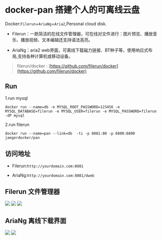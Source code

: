 # docker-pan 搭建个人的可离线云盘
Docker:`Filerun`+`AriaNg`+`Aria2`,Personal cloud disk. 

- Filerun：一款简洁的在线文件管理器，可在线对文件进行：图片预览、播放音乐、播放视频、文本编辑还支持语法高亮。

- AriaNg：aria2 web界面，可离线下载磁力链接、BT种子等，使用响应式布局,支持各种计算机或移动设备。

> filerun/docker : [https://github.com/filerun/docker](https://github.com/filerun/docker)

## Run

1.run mysql

```
docker run --name=db -e MYSQL_ROOT_PASSWORD=123456 -e MYSQL_DATABASE=filerun -e MYSQL_USER=filerun -e MYSQL_PASSWORD=filerun -dP mysql
```

2.run filerun

```
docker run --name=pan --link=db  -ti -p 8081:80 -p 6800:6800 jaegerdocker/pan
```

## 访问地址

- Filerun:`http://yourdomain.com:8081`

- AriaNg:`http://yourdomain.com:8081/dweb`


## Filerun 文件管理器
![][1]
![][2]
![][3]


  
## AriaNg 离线下载界面

![][4]
![][5]


  [1]: http://www.filerun.com/images/screenshot.jpg
  [2]: http://www.filerun.com/images/screenshot_photos.jpg
  [3]: http://www.filerun.com/images/screenshot_music.jpg
  [4]: https://raw.githubusercontent.com/mayswind/AriaNg-WebSite/master/screenshots/desktop.png
  [5]: https://raw.githubusercontent.com/mayswind/AriaNg-WebSite/master/screenshots/mobile.png
